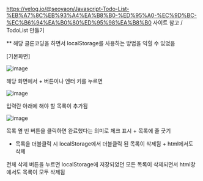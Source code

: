 https://velog.io/@seoyaon/Javascript-Todo-List-%EB%A7%8C%EB%93%A4%EA%B8%B0-%ED%95%A0-%EC%9D%BC-%EC%B6%94%EA%B0%80%ED%95%98%EA%B8%B0 사이트 참고 / TodoList 만들기

** 해당 클론코딩을 하면서 localStorage를 사용하는 방법을 익힐 수 있었음

[기본화면]

![image](https://github.com/user-attachments/assets/f1bd2d40-c222-46e6-94ec-f3c2c6a39437)

해당 화면에서 + 버튼이나 엔터 키를 누르면 

![image](https://github.com/user-attachments/assets/d7b6af6f-d829-432b-ae9a-1970b7928b27)

입력란 아래에 해야 할 목록이 추가됨

![image](https://github.com/user-attachments/assets/c9bfb56a-a384-42a6-a768-5ff67f07edb5)

목록 옆 빈 버튼을 클릭하면 완료했다는 의미로 체크 표시 + 목록에 줄 긋기
+ 목록을 더블클릭 시 localStorage에서 더블클릭 된 목록이 삭제됨 + html에서도 삭제


전체 삭제 버튼을 누르면 localStorage에 저장되었던 모든 목록이 삭제되면서 html창에서도 목록이 모두 삭제됨
